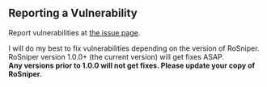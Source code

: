 ## Reporting a Vulnerability
Report vulnerabilities at [the issue page](https://github.com/introvertednoob/RoSniper/issues).

I will do my best to fix vulnerabilities depending on the version of RoSniper.</br>
RoSniper version 1.0.0+ (the current version) will get fixes ASAP.</br>
**Any versions prior to 1.0.0 will not get fixes. Please update your copy of RoSniper.**

